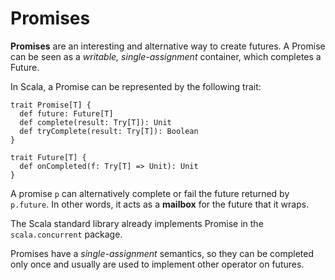 # Promises

**Promises** are an interesting and alternative way to create futures. A Promise can be seen as a *writable, single-assignment* container, which completes a Future.

In Scala, a Promise can be represented by the following trait:

```
trait Promise[T] {
  def future: Future[T]
  def complete(result: Try[T]): Unit
  def tryComplete(result: Try[T]): Boolean
}

trait Future[T] {
  def onCompleted(f: Try[T] => Unit): Unit
}
```

A promise `p` can alternatively complete or fail the future returned by `p.future`. In other words, it acts as a **mailbox** for the future that it wraps.

The Scala standard library already implements Promise in the `scala.concurrent` package.

Promises have a *single-assignment* semantics, so they can be completed only once and usually are used to implement other operator on futures.
